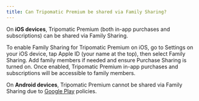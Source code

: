 ```yaml
---
title: Can Tripomatic Premium be shared via Family Sharing?
---
```


On **iOS devices**, Tripomatic Premium (both in-app purchases and subscriptions) can be shared via Family Sharing.

To enable Family Sharing for Tripomatic Premium on iOS, go to Settings on your iOS device, tap Apple ID (your name at the top), then select Family Sharing. Add family members if needed and ensure Purchase Sharing is turned on. Once enabled, Tripomatic Premium in-app purchases and subscriptions will be accessible to family members.

On **Android devices**, Tripomatic Premium cannot be shared via Family Sharing due to [Google Play](https://support.google.com/googleplay/answer/7007852?hl=en) policies.
